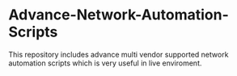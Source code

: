 # Advance-Network-Automation-Scripts
This repository includes advance multi vendor supported network automation scripts which is very useful in live enviroment.
